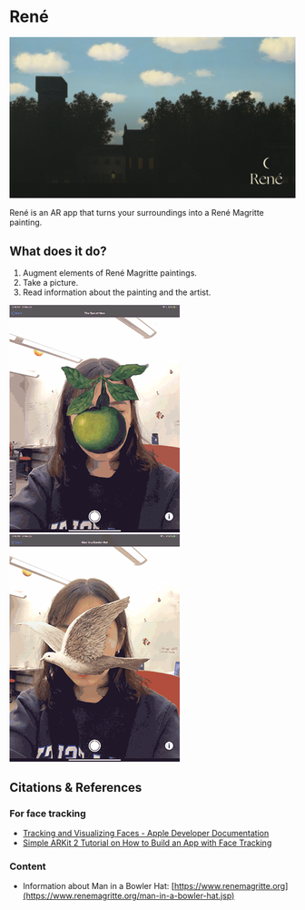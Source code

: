 # René


![Rene Thumbnail](./Images/thumbnail.png)

René is an AR app that turns your surroundings into a René Magritte painting.

## What does it do?
1. Augment elements of René Magritte paintings.
2. Take a picture.
3. Read information about the painting and the artist.

![Son of man](./Images/sonofman.gif) ![Man in a bowler had](./Images/bowler.gif)

## Citations & References
### For face tracking
* [Tracking and Visualizing Faces - Apple Developer Documentation](https://developer.apple.com/documentation/arkit/tracking_and_visualizing_faces)
* [Simple ARKit 2 Tutorial on How to Build an App with Face Tracking](https://rubygarage.org/blog/arkit-2-tutorial)

### Content
* Information about Man in a Bowler Hat: [https://www.renemagritte.org](https://www.renemagritte.org/man-in-a-bowler-hat.jsp)
